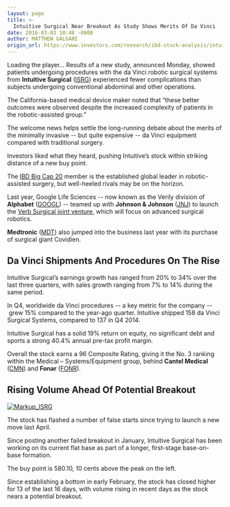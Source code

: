 ```yaml
---
layout: page
title: >-
  Intuitive Surgical Near Breakout As Study Shows Merits Of Da Vinci
date: 2016-03-03 10:48 -0800
author: MATTHEW GALGANI
origin_url: https://www.investors.com/research/ibd-stock-analysis/intuitive-surgical-near-breakout-as-study-shows-merits-of-da-vinci/
---
```





Loading the player...
Results of a new study, announced Monday, showed patients undergoing procedures with the da Vinci robotic surgical systems from **Intuitive Surgical** ([ISRG](https://research.investors.com/quote.aspx?symbol=ISRG)) experienced fewer complications than subjects undergoing conventional abdominal and other operations.


The California-based medical device maker noted that “these better outcomes were observed despite the increased complexity of patients in the robotic-assisted group.”


The welcome news helps settle the long-running debate about the merits of the minimally invasive -- but quite expensive -- da Vinci equipment compared with traditional surgery.


Investors liked what they heard, pushing Intuitive’s stock within striking distance of a new buy point.


The [IBD Big Cap 20](http://research.investors.com/stock-lists/big-cap-20/) member is the established global leader in robotic-assisted surgery, but well-heeled rivals may be on the horizon.


Last year, Google Life Sciences -- now known as the Verily division of **Alphabet** ([GOOGL](https://research.investors.com/quote.aspx?symbol=GOOGL)) -- teamed up with **Johnson & Johnson** ([JNJ](https://research.investors.com/quote.aspx?symbol=JNJ)) to launch the [Verb Surgical joint venture](https://www.investors.com/research/the-new-america/intuitive-surgical-making-a-comeback-as-robot-surgery-gains-ground/), which will focus on advanced surgical robotics.


**Medtronic** ([MDT](https://research.investors.com/quote.aspx?symbol=MDT)) also jumped into the business last year with its purchase of surgical giant Covidien.


Da Vinci Shipments And Procedures On The Rise
---------------------------------------------


Intuitive Surgical’s earnings growth has ranged from 20% to 34% over the last three quarters, with sales growth ranging from 7% to 14% during the same period.


In Q4, worldwide da Vinci procedures -- a key metric for the company -- grew 15% compared to the year-ago quarter. Intuitive shipped 158 da Vinci Surgical Systems, compared to 137 in Q4 2014.


Intuitive Surgical has a solid 19% return on equity, no significant debt and sports a strong 40.4% annual pre-tax profit margin.


Overall the stock earns a 96 Composite Rating, giving it the No. 3 ranking within the Medical – Systems/Equipment group, behind **Cantel Medical** ([CMN](https://research.investors.com/quote.aspx?symbol=CMN)) and **Fonar** ([FONR](https://research.investors.com/quote.aspx?symbol=FONR)).


Rising Volume Ahead Of Potential Breakout
-----------------------------------------


[![Markup_ISRG](https://www.investors.com/wp-content/uploads/2016/03/Markup_ISRG-300x277.jpg)](https://www.investors.com/wp-content/uploads/2016/03/Markup_ISRG.jpg)


The stock has flashed a number of false starts since trying to launch a new move last April.


Since posting another failed breakout in January, Intuitive Surgical has been working on its current flat base as part of a longer, first-stage base-on-base formation.


The buy point is 580.10, 10 cents above the peak on the left.


Since establishing a bottom in early February, the stock has closed higher for 13 of the last 16 days, with volume rising in recent days as the stock nears a potential breakout.




